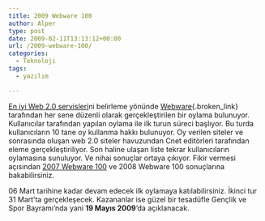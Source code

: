```yaml
---
title: 2009 Webware 100
author: Alper
type: post
date: 2009-02-11T13:13:12+00:00
url: /2009-webware-100/
categories:
  - Teknoloji
tags:
  - yazılım

---
```

[En iyi Web 2.0 servisleri][1]ni belirleme yönünde [Webware][2]{.broken_link} tarafından her sene düzenli olarak gerçekleştirilen bir oylama bulunuyor. Kullanıcılar tarafından yapılan oylama ile ilk turun süreci başlıyor. Bu turda kullanıcıların 10 tane oy kullanma hakkı bulunuyor. Oy verilen siteler ve sonrasında oluşan web 2.0 siteler havuzundan Cnet editörleri tarafından eleme gerçekleştiriliyor. Son haline ulaşan liste tekrar kullanıcıların oylamasına sunuluyor. Ve nihai sonuçlar ortaya çıkıyor. Fikir vermesi açısından [2007 Webware 100][3] ve 2008 Webware 100 sonuçlarına bakabilirsiniz. 

06 Mart tarihine kadar devam edecek ilk oylamaya katılabilirsiniz. İkinci tur 31 Mart&#8217;ta gerçekleşecek. Kazananlar ise güzel bir tesadüfle Gençlik ve Spor Bayramı&#8217;nda yani **19 Mayıs 2009**&#8216;da açıklanacak.

 [1]: https://www.murekkep.org/en-iyi-web-20-servisleri-hangisi-301
 [2]: https://www.webware.com/
 [3]: https://www.murekkep.org/webware100-sonuclari-342